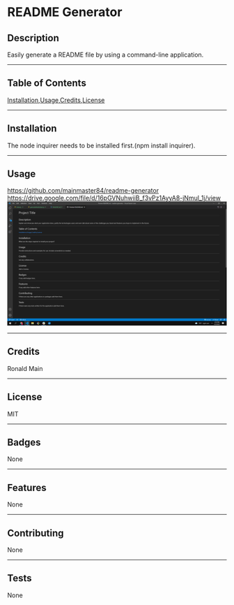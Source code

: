 # README Generator
  ## Description
  Easily generate a README file by using a command-line application.
  ***
  ## Table of Contents
  [Installation](#installation),[Usage](#usage),[Credits](#credits),[License](#license)
  ***
  ## Installation
  The node inquirer needs to be installed first.(npm install inquirer).
  ***
  ## Usage
  https://github.com/mainmaster84/readme-generator
  https://drive.google.com/file/d/16pGVNuhwiiB_f3vPz1AyyA8-jNmul_1j/view
  ![](readme.png)
  ***
  ## Credits
  Ronald Main
  ***
  ## License
  MIT
  ***
  ## Badges
  None
  ***
  ## Features
  None
  ***
  ## Contributing
  None
  ***
  ## Tests
  None

